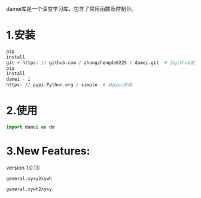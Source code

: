 damei库是一个深度学习库，包含了常用函数及控制台。

# 1.安装
```python
pip
install
git + https: // github.com / zhangzhengde0225 / damei.git  # 从github安装
pip
install
damei - i
https: // pypi.Python.org / simple  # 从pypi安装
```

# 2.使用

```python
import damei as dm

```

# 3.New Features:

version 1.0.13:

    general.xyxy2xywh

    general.xywh2xyxy





